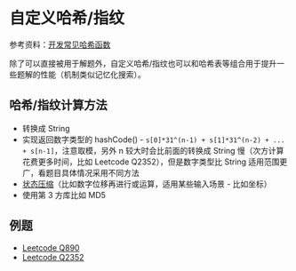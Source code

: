 # 自定义哈希/指纹
参考资料：[开发常见哈希函数](https://thomaslau.xyz/2020/05/20/2020-05-20-on_hash_1/)  
  
除了可以直接被用于解题外，自定义哈希/指纹也可以和哈希表等组合用于提升一些题解的性能（机制类似记忆化搜索）。  
  
## 哈希/指纹计算方法
* 转换成 String
* 实现返回数字类型的 hashCode() - `s[0]*31^(n-1) + s[1]*31^(n-2) + ... + s[n-1]`，注意取模，另外 n 较大时会比前面的转换成 String 慢（次方计算花费更多时间，比如 Leetcode Q2352），但是数字类型比 String 适用范围更广，看题目具体情况采用不同方法
* [状态压缩](./../Tool%20Sets/StateCompression.java)（比如数字位移再进行或运算，适用某些输入场景 - 比如坐标）
* 使用第 3 方库比如 MD5

## 例题
* [Leetcode Q890](./../Leetcode%20Practices/algorithms/medium/890%20Find%20and%20Replace%20Pattern.java)
* [Leetcode Q2352]()
